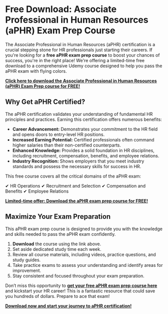 # Free Download: Associate Professional in Human Resources (aPHR) Exam Prep Course

The Associate Professional in Human Resources (aPHR) certification is a crucial stepping stone for HR professionals just starting their careers. If you're looking for a **free aPHR exam prep course** to boost your chances of success, you're in the right place! We're offering a limited-time free download to a comprehensive Udemy course designed to help you pass the aPHR exam with flying colors.

[**Click here to download the Associate Professional in Human Resources (aPHR) Exam Prep course for FREE!**](https://udemywork.com/associate-professional-in-human-resources-aphr)

## Why Get aPHR Certified?

The aPHR certification validates your understanding of fundamental HR principles and practices. Earning this certification offers numerous benefits:

*   **Career Advancement:** Demonstrates your commitment to the HR field and opens doors to entry-level HR positions.
*   **Increased Earning Potential:** Certified professionals often command higher salaries than their non-certified counterparts.
*   **Enhanced Knowledge:** Provides a solid foundation in HR disciplines, including recruitment, compensation, benefits, and employee relations.
*   **Industry Recognition:** Shows employers that you meet industry standards and possess the necessary skills for success in HR.

This free course covers all the critical domains of the aPHR exam:

✔ HR Operations
✔ Recruitment and Selection
✔ Compensation and Benefits
✔ Employee Relations

[**Limited-time offer: Download the aPHR exam prep course for FREE!**](https://udemywork.com/associate-professional-in-human-resources-aphr)

## Maximize Your Exam Preparation

This aPHR exam prep course is designed to provide you with the knowledge and skills needed to pass the aPHR exam confidently.

1.  **Download** the course using the link above.
2.  Set aside dedicated study time each week.
3.  Review all course materials, including videos, practice questions, and study guides.
4.  Take practice exams to assess your understanding and identify areas for improvement.
5.  Stay consistent and focused throughout your exam preparation.

Don’t miss this opportunity to **[get your free aPHR exam prep course here](https://udemywork.com/associate-professional-in-human-resources-aphr)** and kickstart your HR career! This is a fantastic resource that could save you hundreds of dollars. Prepare to ace that exam!

[**Download now and start your journey to aPHR certification!**](https://udemywork.com/associate-professional-in-human-resources-aphr)
